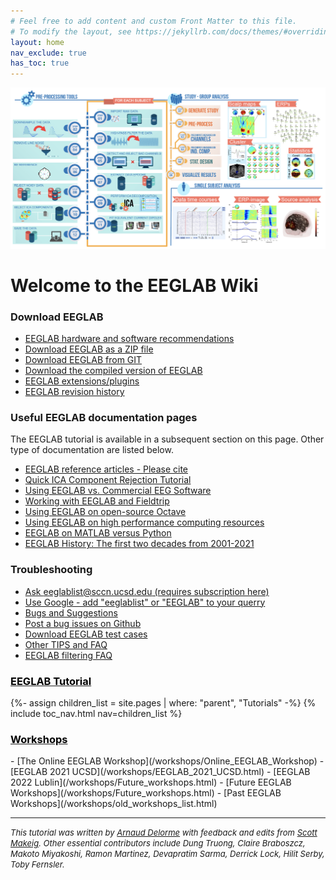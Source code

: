 ```yaml
---
# Feel free to add content and custom Front Matter to this file.
# To modify the layout, see https://jekyllrb.com/docs/themes/#overriding-theme-defaults
layout: home
nav_exclude: true
has_toc: true
---
```

![EEGLAb sum-up picture](/assets/images/tutorial_image.png)
# Welcome to the EEGLAB Wiki

### Download EEGLAB

-    [EEGLAB hardware and software
    recommendations](/others/EEGLAB_hardware_and_software_recommendations.html)
-   [Download EEGLAB as a ZIP file](/others/How_to_download_EEGLAB.html)
-    [Download EEGLAB from GIT](/How_to_download_EEGLAB "wikilink")
-    [Download the compiled version of EEGLAB](/others/Compiled_EEGLAB.html)
-    [EEGLAB extensions/plugins](/others/EEGLAB_Extensions.html)
-    [EEGLAB revision history](/others/EEGLAB_revision_history.html)

### Useful EEGLAB documentation pages

The EEGLAB tutorial is available in a subsequent section on this page.
Other type of documentation are listed below.

-    [EEGLAB reference articles - Please cite](/others/EEGLAB_References.html)
-    [Quick ICA Component Rejection Tutorial](/tutorials/misc/Quick_Tutorial_on_Rejection.html)
-    [Using EEGLAB vs. Commercial EEG Software](/others/EEGLAB_vs_Commercial_EEG_Software.html)
-    [Working with EEGLAB and Fieldtrip](/others/EEGLAB_and_Fieldtrip.html)
-    [Using EEGLAB on open-source Octave](/others/Running_EEGLAB_on_Octave.html)
-    [Using EEGLAB on high performance computing resources](/others/EEGLAB_and_high_performance_computing.html)
-    [EEGLAB on MATLAB versus Python](/others/EEGLAB_and_python.html)
-    [EEGLAB History: The first two decades from 2001-2021](/others/The_first_decade_of_EEGLAB.html)

### Troubleshooting

-    [Ask eeglablist@sccn.ucsd.edu (requires subscription here)](/others/EEGLAB_mailing_lists.html)
-    [Use Google - add "eeglablist" or "EEGLAB" to your querry](http://google.com)
-    [Bugs and Suggestions](/others/EEGLAB_Bugs.html)
-    [Post a bug issues on Github](https://github.com/sccn/eeglab/issues)
-    [Download EEGLAB test cases](/EEGLAB_test_cases "wikilink")
-    [Other TIPS and FAQ](/FAQ/TIPS_and_FAQ)
-    [EEGLAB filtering FAQ](/FAQ/Firfilt_FAQ)

<h3><a href="/tutorials"><span style="color: black;">EEGLAB Tutorial</span></a></h3>
{%- assign children_list = site.pages | where: "parent", "Tutorials" -%}
{% include toc_nav.html nav=children_list %}

<h3><a href="/workshops"><span style="color: black;">Workshops</span></a></h3>
- [The Online EEGLAB Workshop](/workshops/Online_EEGLAB_Workshop)
- [EEGLAB 2021 UCSD](/workshops/EEGLAB_2021_UCSD.html)
- [EEGLAB 2022 Lublin](/workshops/Future_workshops.html)
- [Future EEGLAB Workshops](/workshops/Future_workshops.html)
- [Past EEGLAB Workshops](/workshops/old_workshops_list.html)

<hr>

<!--
{%- assign children_list = site.pages | where: "parent", "Workshops" -%}
{% include toc_nav.html nav=children_list %}
-->


<i><font size="-1">This tutorial was written by <a href="mailto:EEGLAB@sccn.ucsd.edu">Arnaud
Delorme</a> with feedback and edits from <a href="mailto:EEGLAB@sccn.ucsd.edu">Scott Makeig</a>. Other essential contributors include Dung Truong, Claire Braboszcz, Makoto Miyakoshi, Ramon Martinez, Devapratim Sarma, Derrick Lock, Hilit Serby, Toby Fernsler.</font><i>

